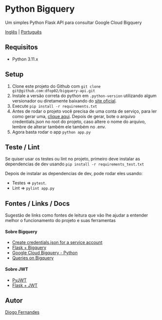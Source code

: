 # Python Bigquery
Um simples Python Flask API para consultar Google Cloud Bigquery

[Inglês](readme.md) | [Português](readme.pt-BR.md)

## Requisitos

- Python 3.11.x

## Setup

1. Clone este projeto do Github com `git clone git@github.com:dfop02/bigquery-api.git`
2. Instale a versão correta do python em `.python-version` utilizando algum versionador ou diretamente baixando do [site oficial](https://www.python.org/downloads/).
3. Execute `pip install -r requirements.txt`
4. Antes de rodar o projeto você precisa de uma conta de serviço, para ler como gerar uma, [clique aqui](https://developers.google.com/workspace/guides/create-credentials#create_credentials_for_a_service_account). Depois de gerar, bote o arquivo credentials.json no root do projeto, caso altere o nome do arquivo, lembre de alterar também ele também no .env.
5. Agora basta rodar o app `python app.py`

## Teste / Lint

Se quiser usar os testes ou lint no projeto, primeiro deve instalar as dependencias de dev usando `pip install -r requirements_test.txt`

Depois de instalar as dependencias de dev, pode rodar eles usando:
- Testes => `pytest`.
- Lint => `pylint app.py`

## Fontes / Links / Docs
Sugestão de links como fontes de leitura que vão lhe ajudar a entender melhor o funcionamento do projeto e suas ferramentas

#### Sobre Bigquery
- [Create credentials.json for a service account](https://developers.google.com/workspace/guides/create-credentials#create_credentials_for_a_service_account)
- [Flask + Bigquery](https://medium.com/@akhilasaineni7/backend-pagination-with-flask-and-google-bigquery-c366626d74e6)
- [Google Cloud Bigquery - Python](https://codelabs.developers.google.com/codelabs/cloud-bigquery-python#0)
- [Queries on Bigquery](https://chartio.com/resources/tutorials/how-to-implement-sqls-like-operator-in-google-bigquery/)

#### Sobre JWT
- [PyJWT](https://github.com/jpadilla/pyjwt)
- [Flask + JWT](https://medium.com/@hedgarbezerra35/api-rest-com-flask-autenticacao-25d99b8679b6)

## Autor

[Diogo Fernandes](https://github.com/dfop02)
